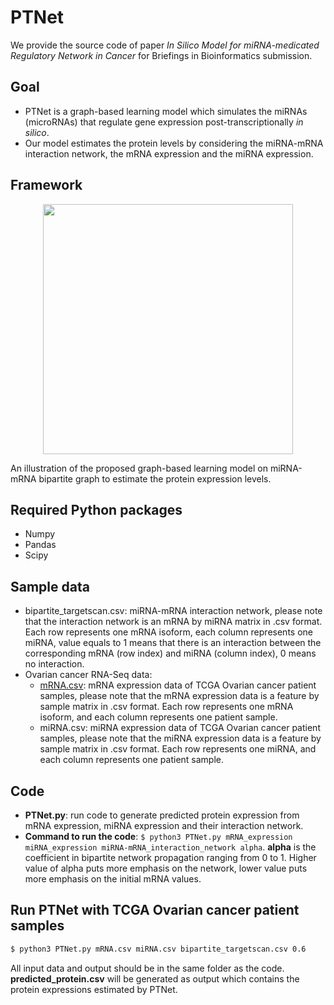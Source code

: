 # PTNet
We provide the source code of paper *In Silico Model for miRNA-medicated Regulatory Network in Cancer* for Briefings in Bioinformatics submission.

## Goal
 - PTNet is a graph-based learning model which simulates the miRNAs (microRNAs) that regulate gene expression post-transcriptionally *in silico*.
 - Our model estimates the protein levels by considering the miRNA-mRNA interaction network, the mRNA expression and the miRNA expression.

## Framework
<p align="center">
  <img src="PTNet.png" width="400">
  <figcaption>An illustration of the proposed graph-based learning model on miRNA-mRNA bipartite graph to estimate the protein expression levels.</figcaption>
</p>

## Required Python packages
 - Numpy
 - Pandas
 - Scipy

## Sample data
 - bipartite_targetscan.csv: miRNA-mRNA interaction network, please note that the interaction network is an mRNA by miRNA matrix in .csv format. Each row represents one mRNA isoform, each column represents one miRNA, value equals to 1 means that there is an interaction between the corresponding mRNA (row index) and miRNA (column index), 0 means no interaction.
 - Ovarian cancer RNA-Seq data: 
   * [mRNA.csv]: mRNA expression data of TCGA Ovarian cancer patient samples, please note that the mRNA expression data is a feature by sample matrix in .csv format. Each row represents one mRNA isoform, and each column represents one patient sample. 
   * miRNA.csv: miRNA expression data of TCGA Ovarian cancer patient samples, please note that the miRNA expression data is a feature by sample matrix in .csv format. Each row represents one miRNA, and each column represents one patient sample.

## Code
 - **PTNet.py**: run code to generate predicted protein expression from mRNA expression, miRNA expression and their interaction network.
 - **Command to run the code**: ``` $ python3 PTNet.py mRNA_expression miRNA_expression miRNA-mRNA_interaction_network alpha ```. **alpha** is the coefficient in bipartite network propagation ranging from 0 to 1. Higher value of alpha puts more emphasis on the network, lower value puts more emphasis on the initial mRNA values.

## Run PTNet with TCGA Ovarian cancer patient samples 
```sh
$ python3 PTNet.py mRNA.csv miRNA.csv bipartite_targetscan.csv 0.6 
```
All input data and output should be in the same folder as the code. **predicted_protein.csv** will be generated as output which contains the protein expressions estimated by PTNet.

[mRNA.csv]: <https://drive.google.com/file/d/18WrnFyqQcp7GjZc9YdvTtt6acJTHYkLU/view?usp=sharing>
